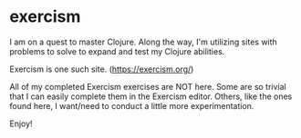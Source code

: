 # exercism

I am on a quest to master Clojure.  Along the way, I'm utilizing sites with problems to solve to expand and test my Clojure abilities.

Exercism is one such site. (https://exercism.org/)

All of my completed Exercism exercises are NOT here. Some are so trivial that I can easily complete them in the Exercism editor. Others, like the ones found here, I want/need to conduct a little more experimentation.

Enjoy!

